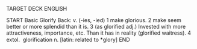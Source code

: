 TARGET DECK
ENGLISH

START
Basic
Glorify
Back: v. (-ies, -ied) 1 make glorious. 2 make seem better or more splendid than it is. 3 (as glorified adj.) Invested with more attractiveness, importance, etc. Than it has in reality (glorified waitress). 4 extol.  glorification n. [latin: related to *glory]
END
